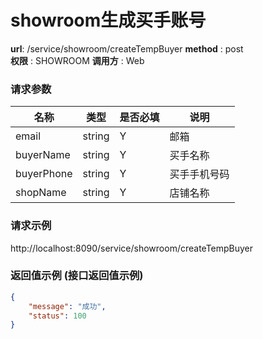 showroom生成买手账号
=======

**url**: /service/showroom/createTempBuyer
**method** : post  
**权限** : SHOWROOM
**调用方** : Web

### 请求参数

|     名称  	 |  类型   | 是否必填  |             说明                                                   |
|------------|--------|----------|-------------------------------------------------------------------|
| email       | string | Y        | 邮箱  	                                                       |
| buyerName       | string | Y        | 买手名称  	                                                       |
| buyerPhone       | string | Y        | 买手手机号码  	                                                       |
| shopName       | string | Y        | 店铺名称  	                                                       |
### 请求示例
http://localhost:8090/service/showroom/createTempBuyer
### 返回值示例 (接口返回值示例)
```json
{
    "message": "成功",
    "status": 100
}
```